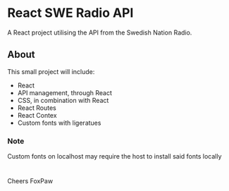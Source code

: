 # React SWE Radio API
A React project utilising the API from the Swedish Nation Radio.

## About
This small project will include:
- React
- API management, through React
- CSS, in combination with React
- React Routes
- React Contex
- Custom fonts with ligeratues

### Note
Custom fonts on localhost may require the host to install said fonts locally
#
Cheers FoxPaw